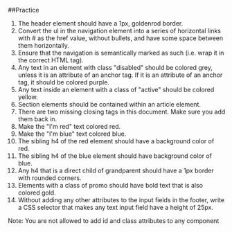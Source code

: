 ##Practice

1. The header element should have a 1px, goldenrod border.
1. Convert the ul in the navigation element into a series of horizontal links with # as the href value, without bullets, and have some space between them horizontally.
1. Ensure that the navigation is semantically marked as such (i.e. wrap it in the correct HTML tag).
1. Any text in an element with class "disabled" should be colored grey, unless it is an attribute of an anchor tag. If it is an attribute of an anchor tag, it should be colored purple.
1. Any text inside an element with a class of "active" should be colored yellow.
1. Section elements should be contained within an article element.
1. There are two missing closing tags in this document. Make sure you add them back in.
1. Make the "I'm red" text colored red.
1. Make the "I'm blue" text colored blue.
1. The sibling h4 of the red element should have a background color of red.
1. The sibling h4 of the blue element should have background color of blue.
1. Any h4 that is a direct child of grandparent should have a 1px border with rounded corners.
1. Elements with a class of promo should have bold text that is also colored gold.
1. Without adding any other attributes to the input fields in the footer, write a CSS selector that makes any text input field have a height of 25px.

Note: You are not allowed to add id and class attributes to any component